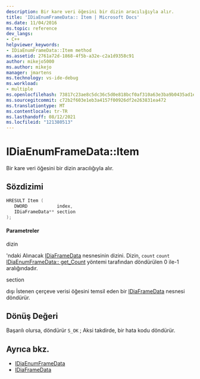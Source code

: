 ```yaml
---
description: Bir kare veri öğesini bir dizin aracılığıyla alır.
title: 'IDiaEnumFrameData:: Item | Microsoft Docs'
ms.date: 11/04/2016
ms.topic: reference
dev_langs:
- C++
helpviewer_keywords:
- IDiaEnumFrameData::Item method
ms.assetid: 2761a72d-1868-4f5b-a32e-c2a1d9358c91
author: mikejo5000
ms.author: mikejo
manager: jmartens
ms.technology: vs-ide-debug
ms.workload:
- multiple
ms.openlocfilehash: 73817c23ae8c5dc36c5d0e818bcf0af310a63e3ba9b0435ad1e253954ccd70fe
ms.sourcegitcommit: c72b2f603e1eb3a4157f00926df2e263831ea472
ms.translationtype: MT
ms.contentlocale: tr-TR
ms.lasthandoff: 08/12/2021
ms.locfileid: "121380513"
---
```

# <a name="idiaenumframedataitem"></a>IDiaEnumFrameData::Item
Bir kare veri öğesini bir dizin aracılığıyla alır.

## <a name="syntax"></a>Sözdizimi

```C++
HRESULT Item ( 
   DWORD           index,
   IDiaFrameData** section
);
```

#### <a name="parameters"></a>Parametreler
 dizin

'ndaki Alınacak [IDiaFrameData](../../debugger/debug-interface-access/idiaframedata.md) nesnesinin dizini. Dizin, `count` `count` [IDiaEnumFrameData:: get_Count](../../debugger/debug-interface-access/idiaenumframedata-get-count.md) yöntemi tarafından döndürülen 0 ile-1 aralığındadır.

 section

dışı İstenen çerçeve verisi öğesini temsil eden bir [IDiaFrameData](../../debugger/debug-interface-access/idiaframedata.md) nesnesi döndürür.

## <a name="return-value"></a>Dönüş Değeri
 Başarılı olursa, döndürür `S_OK` ; Aksi takdirde, bir hata kodu döndürür.

## <a name="see-also"></a>Ayrıca bkz.
- [IDiaEnumFrameData](../../debugger/debug-interface-access/idiaenumframedata.md)
- [IDiaFrameData](../../debugger/debug-interface-access/idiaframedata.md)
